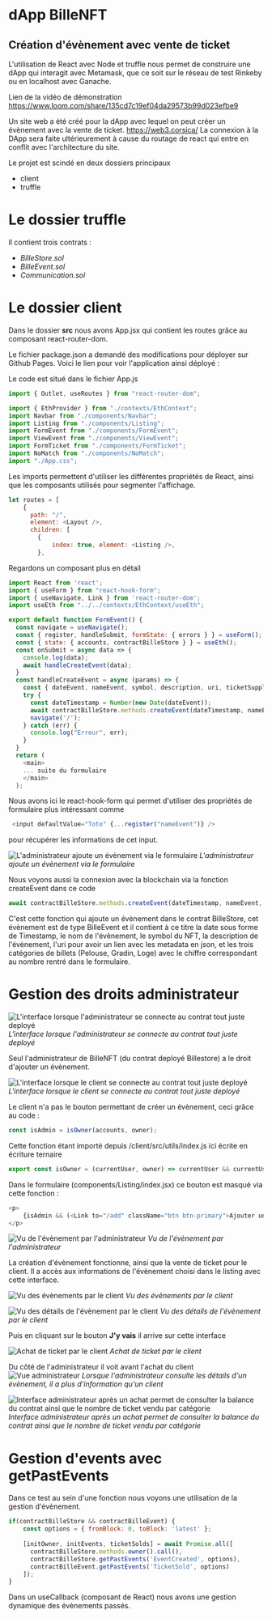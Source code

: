 # dApp BilleNFT

## Création d'évènement avec vente de ticket

L'utilisation de React avec Node et truffle nous permet de construire une dApp qui interagit avec Metamask, que ce soit sur le réseau de test Rinkeby ou en localhost avec Ganache.

Lien de la vidéo de démonstration
https://www.loom.com/share/135cd7c19ef04da29573b99d023efbe9

Un site web a été créé pour la dApp avec lequel on peut créer un évènement avec la vente de ticket.
https://web3.corsica/ 
La connexion à la DApp sera faite ultérieurement à cause du routage de react qui entre en conflit avec l'architecture du site.

Le projet est scindé en deux dossiers principaux

- client
- truffle

# Le dossier truffle

Il contient trois contrats : 

- *BilleStore.sol*
- *BilleEvent.sol* 
- *Communication.sol*

# Le dossier client 

Dans le dossier **src** nous avons App.jsx qui contient les routes grâce au composant react-router-dom.

Le fichier package.json a demandé des modifications pour déployer sur Github Pages. Voici le lien pour voir l'application ainsi déployé :

Le code est situé dans le fichier App.js

```js
import { Outlet, useRoutes } from "react-router-dom";

import { EthProvider } from "./contexts/EthContext";
import Navbar from "./components/Navbar";
import Listing from "./components/Listing";
import FormEvent from "./components/FormEvent";
import ViewEvent from "./components/ViewEvent";
import FormTicket from "./components/FormTicket";
import NoMatch from "./components/NoMatch";
import "./App.css";
```

Les imports permettent d'utiliser les différentes propriétés de React, ainsi que les composants utilisés pour segmenter l'affichage.

```js
let routes = [
    {
      path: "/",
      element: <Layout />,
      children: [
        { 
            index: true, element: <Listing />,
        },
```

Regardons un composant plus en détail

```js
import React from 'react';
import { useForm } from "react-hook-form";
import { useNavigate, Link } from 'react-router-dom';
import useEth from "../../contexts/EthContext/useEth";

export default function FormEvent() {
  const navigate = useNavigate();
  const { register, handleSubmit, formState: { errors } } = useForm();
  const { state: { accounts, contractBilleStore } } = useEth();
  const onSubmit = async data => {
    console.log(data);
    await handleCreateEvent(data);
  }
  const handleCreateEvent = async (params) => {
    const { dateEvent, nameEvent, symbol, description, uri, ticketSupply1, ticketSupply2, ticketSupply3 } = params;
    try {
      const dateTimestamp = Number(new Date(dateEvent));
      await contractBilleStore.methods.createEvent(dateTimestamp, nameEvent, symbol, description, uri, [ticketSupply1, ticketSupply2, ticketSupply3]).send({ from: accounts[0] });
      navigate('/');
    } catch (err) {
      console.log("Erreur", err);
    }
  }
  return (
    <main>
    ... suite du formulaire
    </main>
  );
  ```

  Nous avons ici le react-hook-form qui permet d'utiliser des propriétés de formulaire plus intéressant comme 

```js
 <input defaultValue="Toto" {...register("nameEvent")} />
```

 pour récupérer les informations de cet input.

 ![L'administrateur ajoute un évènement via le formulaire](https://web3.corsica/wp-content/billenft/static/img/adminAjoutEvenementMM.png)
*L'administrateur ajoute un évènement via le formulaire*
 
 Nous voyons aussi la connexion avec la blockchain via la fonction createEvent dans ce code 

```js
await contractBilleStore.methods.createEvent(dateTimestamp, nameEvent, symbol, description, uri, [ticketSupply1, ticketSupply2, ticketSupply3]).send({ from: accounts[0] });
```

C'est cette fonction qui ajoute un évènement dans le contrat BilleStore, cet évènement est de type BilleEvent et il contient à ce titre la date sous forme de Timestamp, le nom de l'évènement, le symbol du NFT, la description de l'évènement, l'uri pour avoir un lien avec les metadata en json, et les trois catégories de billets (Pelouse, Gradin, Loge) avec le chiffre correspondant au nombre rentré dans le formulaire.

# Gestion des droits administrateur

![L'interface lorsque l'administrateur se connecte au contrat tout juste deployé](https://web3.corsica/wp-content/billenft/static/img/interfaceArriveVideAdmin.png)
*L'interface lorsque l'administrateur se connecte au contrat tout juste deployé*

Seul l'administrateur de BilleNFT (du contrat deployé Billestore) a le droit d'ajouter un évènement.

![L'interface lorsque le client se connecte au contrat tout juste deployé](https://web3.corsica/wp-content/billenft/static/img/interfaceArriveVideClient.png)
*L'interface lorsque le client se connecte au contrat tout juste deployé*

Le client n'a pas le bouton permettant de créer un évènement, ceci grâce au code :

```js
const isAdmin = isOwner(accounts, owner);
```

Cette fonction étant importé depuis /client/src/utils/index.js ici écrite en écriture ternaire

```js
export const isOwner = (currentUser, owner) => currentUser && currentUser.length > 0 ? currentUser[0] === owner : false;
```

Dans le formulaire (components/Listing/index.jsx) ce bouton est masqué via cette fonction :

```js
<p>
    {isAdmin && (<Link to="/add" className="btn btn-primary">Ajouter un événement</Link>)}
</p>
```

![Vu de l'évènement par l'administrateur](https://web3.corsica/wp-content/billenft/static/img/adminVoitInfoContract.png)
*Vu de l'évènement par l'administrateur*

La création d'évènement fonctionne, ainsi que la vente de ticket pour le client. Il a accès aux informations de l'évènement choisi dans le listing avec cette interface.

![Vu des évènements par le client](https://web3.corsica/wp-content/billenft/static/img/clientDetailEve.png)
*Vu des évènements par le client*

![Vu des détails de l'évènement par le client](https://web3.corsica/wp-content/billenft/static/img/clientVoitEve.png)
*Vu des détails de l'évènement par le client*

Puis en cliquant sur le bouton **J'y vais** il arrive sur cette interface

![Achat de ticket par le client](https://web3.corsica/wp-content/billenft/static/img/ClientAcheteTicket.png)
*Achat de ticket par le client*

Du côté de l'administrateur il voit avant l'achat du client
![Vue administrateur](https://web3.corsica/wp-content/billenft/static/img/adminVoitInfoContract.png)
*Lorsque l'administrateur consulte les détails d'un évènement, il a plus d'information qu'un client*

![Interface administrateur après un achat permet de consulter la balance du contrat ainsi que le nombre de ticket vendu par catégorie](https://web3.corsica/wp-content/billenft/static/img/adminSeeInfoContractApresUnAchat.png)
*Interface administrateur après un achat permet de consulter la balance du contrat ainsi que le nombre de ticket vendu par catégorie*

# Gestion d'events avec getPastEvents

Dans ce test au sein d'une fonction nous voyons une utilisation de la gestion d'évènement.

```js
if(contractBilleStore && contractBilleEvent) {
    const options = { fromBlock: 0, toBlock: 'latest' };
    
    [initOwner, initEvents, ticketSolds] = await Promise.all([
      contractBilleStore.methods.owner().call(),
      contractBilleStore.getPastEvents('EventCreated', options),
      contractBilleEvent.getPastEvents('TicketSold', options)
    ]);
}
```

Dans un useCallback (composant de React) nous avons une gestion dynamique des évènements passés.
